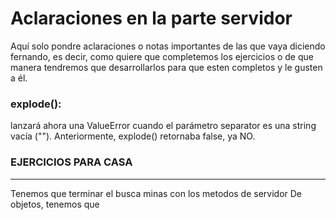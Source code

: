 # Aclaraciones en la parte servidor 

Aquí solo pondre aclaraciones o notas importantes de las que vaya diciendo fernando, es decir, como quiere que completemos los ejercicios o de que manera tendremos que desarrollarlos para que esten completos y le gusten a él.

### explode(): 
 lanzará ahora una ValueError cuando el parámetro separator es una string vacía (""). Anteriormente, explode() retornaba false, ya NO.

### EJERCICIOS PARA CASA 
---
Tenemos que terminar el busca minas con los metodos de servidor
De objetos, tenemos que 

 



